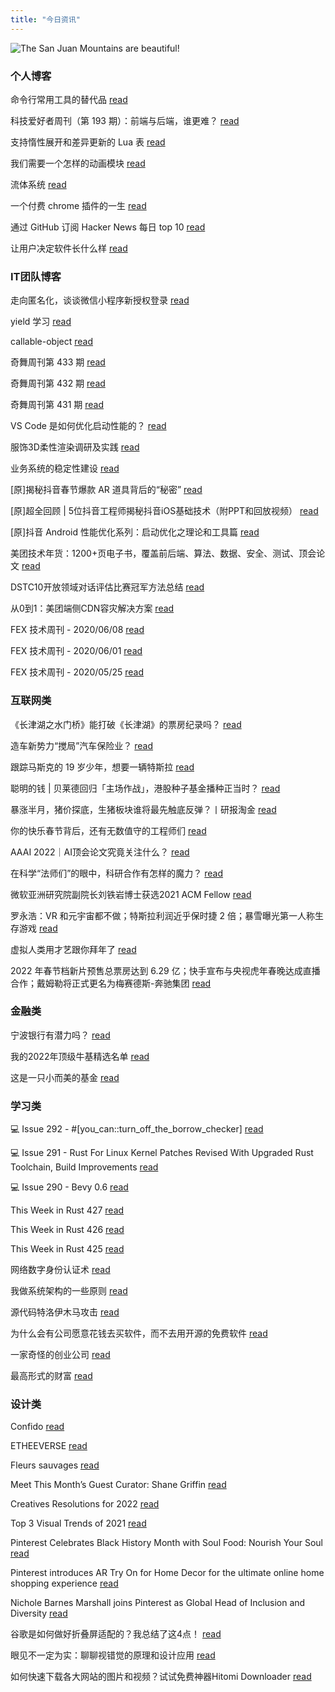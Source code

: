 ```yaml
---
title: "今日资讯"
---
```


![The San Juan Mountains are beautiful!](https://cn.bing.com/th?id=OHR.HarlemHellfighters_EN-US2009292254_UHD.jpg "San Juan Mountains")

### 个人博客

   命令行常用工具的替代品 [read](http://www.ruanyifeng.com/blog/2022/01/cli-alternative-tools.html)

   科技爱好者周刊（第 193 期）：前端与后端，谁更难？ [read](http://www.ruanyifeng.com/blog/2022/01/weekly-issue-193.html)

   支持惰性展开和差异更新的 Lua 表 [read](https://blog.codingnow.com/2022/01/lua_datatree.html)

   我们需要一个怎样的动画模块 [read](https://blog.codingnow.com/2022/01/animation.html)

   流体系统 [read](https://blog.codingnow.com/2022/01/fluid_system.html)

   一个付费 chrome 插件的一生 [read](https://blog.t9t.io/star-history-2021-01-21/)

   通过 GitHub 订阅 Hacker News 每日 top 10 [read](https://blog.t9t.io/headllines-2020-09-03/)

   让用户决定软件长什么样 [read](https://blog.t9t.io/let-user-design-2020-06-18/)

### IT团队博客

   走向匿名化，谈谈微信小程序新授权登录 [read](http://www.alloyteam.com/2021/04/15431/)

   yield 学习 [read](http://www.alloyteam.com/2021/03/15427/)

   callable-object [read](http://www.alloyteam.com/2021/03/callable-object/)

   奇舞周刊第 433 期 [read](https://weekly.75.team/issue433.html)

   奇舞周刊第 432 期 [read](https://weekly.75.team/issue432.html)

   奇舞周刊第 431 期 [read](https://weekly.75.team/issue431.html)

   VS Code 是如何优化启动性能的？ [read](https://fed.taobao.org/blog/taofed/do71ct/wpsf10)

   服饰3D柔性渲染调研及实践 [read](https://fed.taobao.org/blog/taofed/do71ct/fufsgh)

   业务系统的稳定性建设 [read](https://fed.taobao.org/blog/taofed/do71ct/fc3cy0)

   \[原\]揭秘抖音春节爆款 AR 道具背后的“秘密” [read](https://blog.csdn.net/ByteDanceTech/article/details/122757661)

   \[原\]超全回顾 \| 5位抖音工程师揭秘抖音iOS基础技术（附PPT和回放视频） [read](https://blog.csdn.net/ByteDanceTech/article/details/122749665)

   \[原\]抖音 Android 性能优化系列：启动优化之理论和工具篇 [read](https://blog.csdn.net/ByteDanceTech/article/details/122725834)

   美团技术年货：1200+页电子书，覆盖前后端、算法、数据、安全、测试、顶会论文 [read](https://tech.meituan.com/2022/01/20/2022-happy-new-year.html)

   DSTC10开放领域对话评估比赛冠军方法总结 [read](https://tech.meituan.com/2022/01/13/dstc10.html)

   从0到1：美团端侧CDN容灾解决方案 [read](https://tech.meituan.com/2022/01/13/phoenix-cdn.html)

   FEX 技术周刊 - 2020/06/08 [read](http://fex.baidu.com/blog/2020/06/fex-weekly-08//)

   FEX 技术周刊 - 2020/06/01 [read](http://fex.baidu.com/blog/2020/06/fex-weekly-01//)

   FEX 技术周刊 - 2020/05/25 [read](http://fex.baidu.com/blog/2020/05/fex-weekly-25//)

### 互联网类

   《长津湖之水门桥》能打破《长津湖》的票房纪录吗？ [read](http://www.huxiu.com/article/495295.html?f=wangzhan)

   造车新势力“搅局”汽车保险业？ [read](http://www.huxiu.com/article/495191.html?f=wangzhan)

   跟踪马斯克的 19 岁少年，想要一辆特斯拉 [read](http://www.huxiu.com/article/495216.html?f=wangzhan)

   聪明的钱 \| 贝莱德回归「主场作战」，港股种子基金播种正当时？ [read](https://36kr.com/p/1595994900548354)

   暴涨半月，猪价探底，生猪板块谁将最先触底反弹？丨研报淘金 [read](https://36kr.com/p/1592059168918278)

   你的快乐春节背后，还有无数值守的工程师们 [read](https://36kr.com/p/1594900540688897)

   AAAI 2022｜AI顶会论文究竟关注什么？ [read](https://www.msra.cn/zh-cn/news/features/aaai-2022)

   在科学“法师们”的眼中，科研合作有怎样的魔力？ [read](https://www.msra.cn/zh-cn/news/features/on-the-magic-of-collaboration-in-science-technology)

   微软亚洲研究院副院长刘铁岩博士获选2021 ACM Fellow [read](https://www.msra.cn/zh-cn/news/features/tie-yan-liu-acm-fellow)

   罗永浩：VR 和元宇宙都不做；特斯拉利润近乎保时捷 2 倍；暴雪曝光第一人称生存游戏 [read](http://www.geekpark.net/news/297940)

   虚拟人类用才艺跟你拜年了 [read](http://www.geekpark.net/news/297938)

   2022 年春节档新片预售总票房达到 6.29 亿；快手宣布与央视虎年春晚达成直播合作；戴姆勒将正式更名为梅赛德斯-奔驰集团 [read](http://www.geekpark.net/news/297927)

### 金融类

   宁波银行有潜力吗？ [read](http://xueqiu.com/1632743930/210561767)

   我的2022年顶级牛基精选名单 [read](http://xueqiu.com/4076736586/210497585)

   这是一只小而美的基金 [read](http://xueqiu.com/4433266172/210475982)

### 学习类

   💻 Issue 292 - #\[you_can::turn_off_the_borrow_checker\] [read](https://rust.libhunt.com/newsletter/292)

   💻 Issue 291 - Rust For Linux Kernel Patches Revised With Upgraded Rust Toolchain, Build Improvements [read](https://rust.libhunt.com/newsletter/291)

   💻 Issue 290 - Bevy 0.6 [read](https://rust.libhunt.com/newsletter/290)

   This Week in Rust 427 [read](https://this-week-in-rust.org/blog/2022/01/26/this-week-in-rust-427/)

   This Week in Rust 426 [read](https://this-week-in-rust.org/blog/2022/01/19/this-week-in-rust-426/)

   This Week in Rust 425 [read](https://this-week-in-rust.org/blog/2022/01/12/this-week-in-rust-425/)

   网络数字身份认证术 [read](https://coolshell.cn/articles/21708.html)

   我做系统架构的一些原则 [read](https://coolshell.cn/articles/21672.html)

   源代码特洛伊木马攻击 [read](https://coolshell.cn/articles/21649.html)

   为什么会有公司愿意花钱去买软件，而不去用开源的免费软件 [read](https://wanqu.co/p/7581?s=rss)

   一家奇怪的创业公司 [read](https://wanqu.co/p/7580?s=rss)

   最高形式的财富 [read](https://wanqu.co/p/7579?s=rss)

### 设计类

   Confido [read](https://www.behance.net/gallery/136268537/Confido)

   ETHEEVERSE [read](https://www.behance.net/gallery/136291889/ETHEEVERSE)

   Fleurs sauvages [read](https://www.behance.net/gallery/129266655/Fleurs-sauvages)

   Meet This Month’s Guest Curator: Shane Griffin [read](https://medium.com/behance-blog/meet-this-months-guest-curator-shane-griffin-a23dc222f07c?source=rss-f5272b7f3182------2)

   Creatives Resolutions for 2022 [read](https://medium.com/behance-blog/creatives-resolutions-for-2022-b9db323f8fea?source=rss-f5272b7f3182------2)

   Top 3 Visual Trends of 2021 [read](https://medium.com/behance-blog/top-3-visual-trends-of-2021-b033fcee1c2e?source=rss-f5272b7f3182------2)

   Pinterest Celebrates Black History Month with Soul Food: Nourish Your Soul [read](https://newsroom.pinterest.com/en/post/pinterest-celebrates-black-history-month-with-soul-food-nourish-your-soul)

   Pinterest introduces AR Try On for Home Decor for the ultimate online home shopping experience [read](https://newsroom.pinterest.com/en/post/pinterest-introduces-ar-try-on-for-home-decor-for-the-ultimate-online-home-shopping-experience)

   Nichole Barnes Marshall joins Pinterest as Global Head of Inclusion and Diversity [read](https://newsroom.pinterest.com/en/post/nichole-barnes-marshall-joins-pinterest-as-global-head-of-inclusion-and-diversity)

   谷歌是如何做好折叠屏适配的？我总结了这4点！ [read](https://www.uisdc.com/flexible-screen)

   眼见不一定为实：聊聊视错觉的原理和设计应用 [read](https://www.uisdc.com/visual-illusion)

   如何快速下载各大网站的图片和视频？试试免费神器Hitomi Downloader [read](https://www.uisdc.com/hitomi-downloader)


